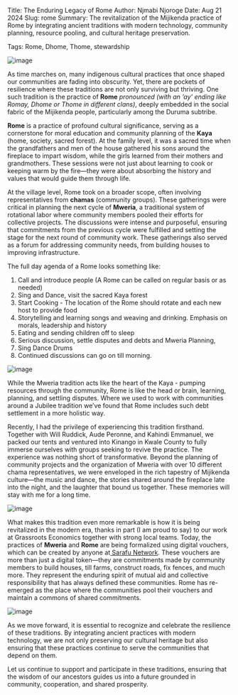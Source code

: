 Title: The Enduring Legacy of Rome
Author: Njmabi Njoroge
Date: Aug 21 2024
Slug: rome
Summary: The revitalization of the Mijikenda practice of Rome by integrating ancient traditions with modern technology, community planning, resource pooling, and cultural heritage preservation.

Tags: Rome, Dhome, Thome, stewardship

![image](images/blog/rome1.webp)

As time marches on, many indigenous cultural practices that once shaped our communities are fading into obscurity. Yet, there are pockets of resilience where these traditions are not only surviving but thriving. One such tradition is the practice of **Rome** _pronounced (with an ’ay’ ending like Romay, Dhome or Thome in different clans)_, deeply embedded in the social fabric of the Mijikenda people, particularly among the Duruma subtribe.

**Rome** is a practice of profound cultural significance, serving as a cornerstone for moral education and community planning of the **Kaya** (home, society, sacred forest). At the family level, it was a sacred time when the grandfathers and men of the house gathered his sons around the fireplace to impart wisdom, while the girls learned from their mothers and grandmothers. These sessions were not just about learning to cook or keeping warm by the fire—they were about absorbing the history and values that would guide them through life.

At the village level, Rome took on a broader scope, often involving representatives from **chamas** (community groups). These gatherings were critical in planning the next cycle of **Mweria**, a traditional system of rotational labor where community members pooled their efforts for collective projects. The discussions were intense and purposeful, ensuring that commitments from the previous cycle were fulfilled and setting the stage for the next round of community work. These gatherings also served as a forum for addressing community needs, from building houses to improving infrastructure.

The full day agenda of a Rome looks something like:

1. Call and introduce people (A Rome can be called on regular basis or as needed)
2. Sing and Dance, visit the sacred Kaya forest
3. Start Cooking - The location of the Rome should rotate and each new host to provide food
4. Storytelling and learning songs and weaving and drinking. Emphasis on morals, leadership and history
5. Eating and sending children off to sleep
6. Serious discussion, settle disputes and debts and Mweria Planning, 
7. Sing Dance Drums
8. Continued discussions can go on till morning.

![image](images/blog/rome2.webp)

While the Mweria tradition acts like the heart of the Kaya - pumping resources through the community, Rome is like the head or brain, learning, planning, and settling disputes. Where we used to work with communities around a Jubilee tradition we’ve found that Rome includes such debt settlement in a more holistic way. 

Recently, I had the privilege of experiencing this tradition firsthand. Together with Will Ruddick, Aude Peronne, and Kahindi Emmanuel, we packed our tents and ventured into Kinango in Kwale County to fully immerse ourselves with groups seeking to revive the practice. The experience was nothing short of transformative. Beyond the planning of community projects and the organization of Mweria with over 10 different chama representatives, we were enveloped in the rich tapestry of Mijikenda culture—the music and dance, the stories shared around the fireplace late into the night, and the laughter that bound us together. These memories will stay with me for a long time.

![image](images/blog/rome3.webp)

What makes this tradition even more remarkable is how it is being revitalized in the modern era, thanks in part (I am proud to say) to our work at Grassroots Economics together with strong local teams. Today, the practices of **Mweria** and **Rome** are being formalized using digital vouchers, which can be created by anyone at[ Sarafu Network](https://sarafu.network/vouchers/create). These vouchers are more than just a digital token—they are commitments made by community members to build houses, till farms, construct roads, fix fences, and much more. They represent the enduring spirit of mutual aid and collective responsibility that has always defined these communities. Rome has re-emerged as the place where the communities pool their vouchers and maintain a commons of shared commitments.

![image](images/blog/rome4.webp)

As we move forward, it is essential to recognize and celebrate the resilience of these traditions. By integrating ancient practices with modern technology, we are not only preserving our cultural heritage but also ensuring that these practices continue to serve the communities that depend on them.

Let us continue to support and participate in these traditions, ensuring that the wisdom of our ancestors guides us into a future grounded in community, cooperation, and shared prosperity.
